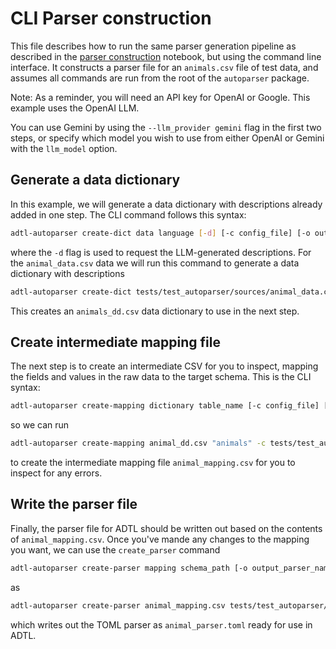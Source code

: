 # CLI Parser construction

This file describes how to run the same parser generation pipeline as described in the
[parser construction](example) notebook, but using the command line interface. It
constructs a parser file for an `animals.csv` file of test data, and assumes all commands
are run from the root of the `autoparser` package.

Note: As a reminder, you will need an API key for OpenAI or Google. This example uses the OpenAI LLM.

You can use Gemini by using the `--llm_provider gemini` flag in the first two steps, or specify which model you
wish to use from either OpenAI or Gemini with the `llm_model` option.

## Generate a data dictionary
In this example, we will generate a data dictionary with descriptions already added in one step. The CLI command follows this syntax:


```bash
adtl-autoparser create-dict data language [-d] [-c config_file] [-o output_name]
```
where the `-d` flag is used to request the LLM-generated descriptions. For the
`animal_data.csv` data we will run this command to generate a data dictionary
with descriptions

```bash
adtl-autoparser create-dict tests/test_autoparser/sources/animal_data.csv -d -c tests/test_autoparser/test_config.toml -o "animal_dd"
```
This creates an `animals_dd.csv` data dictionary to use in the next step.

## Create intermediate mapping file
The next step is to create an intermediate CSV for you to inspect, mapping the fields and values in the raw data to the target schema. This is the CLI syntax:

```bash
adtl-autoparser create-mapping dictionary table_name [-c config_file] [-o output_name] [--long-format]
```
so we can run
```bash
adtl-autoparser create-mapping animal_dd.csv "animals" -c tests/test_autoparser/test_config.toml -o animal_mapping
```
to create the intermediate mapping file `animal_mapping.csv` for you to inspect for any errors.

## Write the parser file
Finally, the parser file for ADTL should be written out based on the contents of `animal_mapping.csv`. Once you've mande any changes to the mapping you want, we can use the `create_parser` command

```bash
adtl-autoparser create-parser mapping schema_path [-o output_parser_name] [--description parser_description] [-c config_file]
```
as
```bash
adtl-autoparser create-parser animal_mapping.csv tests/test_autoparser/schemas -o animal_parser -c tests/test_autoparser/test_config.toml
```
which writes out the TOML parser as `animal_parser.toml` ready for use in ADTL.
